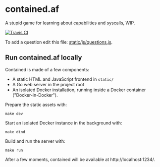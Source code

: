 # contained.af

A stupid game for learning about capabilities and syscalls, WIP.

[![Travis CI](https://travis-ci.org/jessfraz/contained.af.svg?branch=master)](https://travis-ci.org/jessfraz/contained.af)

To add a question edit this file: [static/js/questions.js](static/js/questions.js).

## Run contained.af locally

Contained is made of a few components:

  * A static HTML and JavaScript frontend in `static/`
  * A Go web server in the project root
  * An isolated Docker installation, running inside a Docker container
    ("Docker-in-Docker").

Prepare the static assets with:

```
make dev
```

Start an isolated Docker instance in the background with:

```
make dind
```

Build and run the server with:

```
make run
```

After a few moments, contained will be available at http://localhost:1234/.
